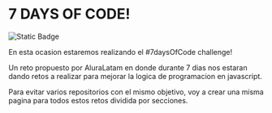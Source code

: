 <h1>7 DAYS OF CODE!</h1>

![Static Badge](https://img.shields.io/badge/Status-InProgress-yellow)

En esta ocasion estaremos realizando el #7daysOfCode challenge! 

Un reto propuesto por AluraLatam en donde durante 7 dias nos estaran dando retos a realizar para mejorar la logica de programacion en javascript.

Para evitar varios repositorios con el mismo objetivo, voy a crear una misma pagina para todos estos retos dividida por secciones.